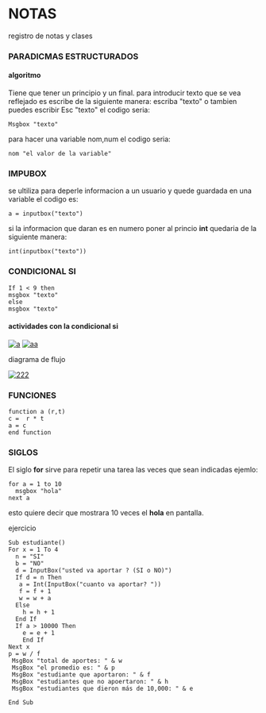 # NOTAS
registro de notas y clases
### PARADICMAS ESTRUCTURADOS 
#### algoritmo 
Tiene que tener un principio y un final.
 para introducir texto que se vea reflejado es escribe de la siguiente manera:
 escriba "texto"
 o tambien puedes escribir
 Esc "texto"
 el codigo seria:
~~~
Msgbox "texto"
~~~
para hacer una variable nom,num
el codigo seria:
~~~
nom "el valor de la variable"
~~~

### IMPUBOX
se ultiliza para deperle informacion a un usuario y quede guardada en una variable 
el codigo es:
~~~
a = inputbox("texto")
~~~

si la informacion que daran es en numero poner al princio **int**
quedaria de la siguiente manera:

~~~
int(inputbox("texto"))
~~~
### CONDICIONAL SI
~~~
If 1 < 9 then 
msgbox "texto"
else 
msgbox "texto"
~~~
#### actividades con la condicional **si**
<a href="https://ibb.co/8KGvcHK"><img src="https://i.ibb.co/8KGvcHK/a.jpg" alt="a" border="0"></a>
<a href="https://ibb.co/dJtzMDj"><img src="https://i.ibb.co/dJtzMDj/aa.jpg" alt="aa" border="0"></a>

diagrama de flujo 

<a href="https://ibb.co/d0tygPp"><img src="https://i.ibb.co/d0tygPp/222.jpg" alt="222" border="0"></a>

### FUNCIONES 
~~~
function a (r,t)
c =  r * t
a = c
end function
~~~

### SIGLOS 
El siglo **for** sirve para repetir una tarea las veces que sean indicadas
ejemlo: 
~~~
for a = 1 to 10
  msgbox "hola"
next a
 ~~~
 esto quiere decir que mostrara 10 veces el **hola** en pantalla.
 
 ejercicio
 ~~~
 Sub estudiante()
 For x = 1 To 4
   n = "SI"
   b = "NO"
   d = InputBox("usted va aportar ? (SI o NO)")
   If d = n Then
    a = Int(InputBox("cuanto va aportar? "))
    f = f + 1
    w = w + a
   Else
     h = h + 1
   End If
   If a > 10000 Then
     e = e + 1
     End If
 Next x
 p = w / f
  MsgBox "total de aportes: " & w
  MsgBox "el promedio es: " & p
  MsgBox "estudiante que aportaron: " & f
  MsgBox "estudiantes que no apoertaron: " & h
  MsgBox "estudiantes que dieron más de 10,000: " & e
  
End Sub
~~~
